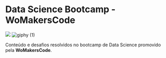# Data Science Bootcamp - WoMakersCode
![](https://miro.medium.com/max/478/1*jriufqYKgJTW4DKrBizU5w.png) ![giphy (1)](https://user-images.githubusercontent.com/52721823/67537830-742a0300-f6b3-11e9-9f18-bb943900252b.gif)

Conteúdo e desafios resolvidos no bootcamp de Data Science promovido pela **WoMakersCode**.

